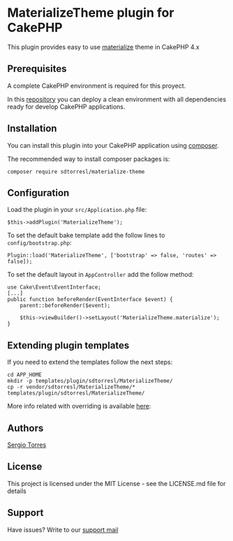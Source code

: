 # MaterializeTheme plugin for CakePHP

This plugin provides easy to use [materialize](https://materializecss.com) theme in CakePHP 4.x

## Prerequisites

A complete CakePHP environment is required for this proyect.

In this [repository](https://github.com/sdtorresl/vagrant-cakephp/) you can deploy a clean environment with all dependencies ready for develop CakePHP applications.

## Installation

You can install this plugin into your CakePHP application using [composer](https://getcomposer.org).

The recommended way to install composer packages is:

```{bash}
composer require sdtorresl/materialize-theme
```

## Configuration

Load the plugin in your `src/Application.php` file:

```{php}
$this->addPlugin('MaterializeTheme');
```

To set the default bake template add the follow lines to `config/bootstrap.php`:

```{php}
Plugin::load('MaterializeTheme', ['bootstrap' => false, 'routes' => false]);
```

To set the default layout in `AppController` add the follow method:

```{php}
use Cake\Event\EventInterface;
[...]
public function beforeRender(EventInterface $event) {
    parent::beforeRender($event);

    $this->viewBuilder()->setLayout('MaterializeTheme.materialize');
}
```

## Extending plugin templates

If you need to extend the templates follow the next steps:


```{bash}
cd APP_HOME
mkdir -p templates/plugin/sdtorresl/MaterializeTheme/
cp -r vendor/sdtorresl/MaterializeTheme/* templates/plugin/sdtorresl/MaterializeTheme/
```
More info related with overriding is available [here](https://book.cakephp.org/4/en/plugins.html#overriding-plugin-templates-from-inside-your-application):

## Authors

[Sergio Torres](sdtorresl@innovaciones.co)

## License

This project is licensed under the MIT License - see the LICENSE.md file for details

## Support

Have issues? Write to our [support mail](mailto:soporte@innovaciones.co)